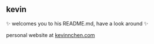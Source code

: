 ## kevin

✨ welcomes you to his README.md, have a look around ✨

personal website at [kevinnchen.com](https://www.kevinnchen.com)
